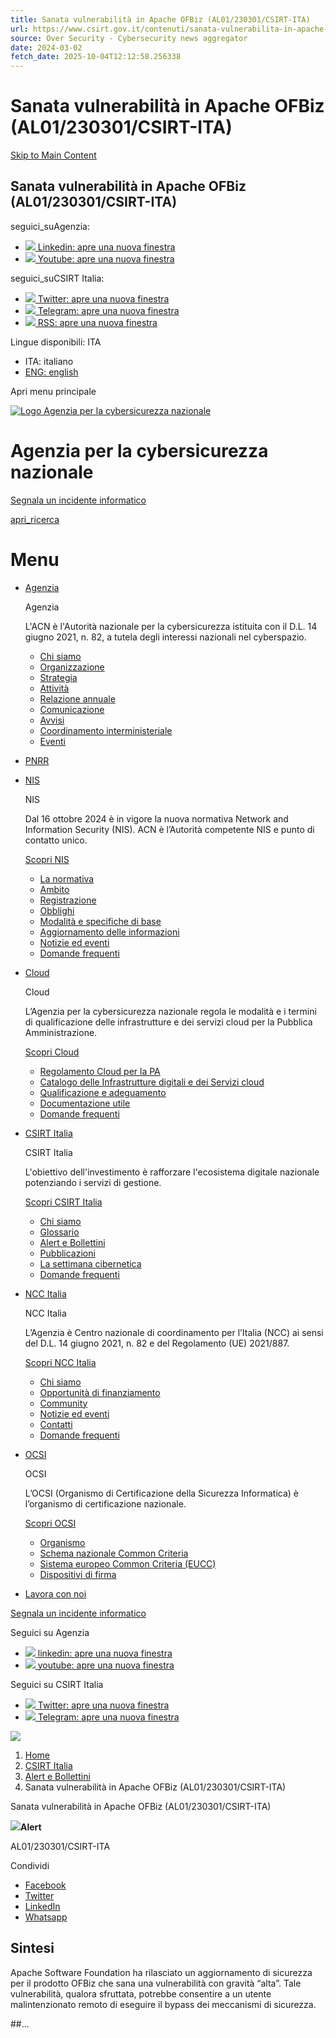 ```yaml
---
title: Sanata vulnerabilità in Apache OFBiz (AL01/230301/CSIRT-ITA)
url: https://www.csirt.gov.it/contenuti/sanata-vulnerabilita-in-apache-ofbiz-al01-230301-csirt-ita
source: Over Security - Cybersecurity news aggregator
date: 2024-03-02
fetch_date: 2025-10-04T12:12:58.256338
---
```


# Sanata vulnerabilità in Apache OFBiz (AL01/230301/CSIRT-ITA)

[Skip to Main Content](#main-content)

## Sanata vulnerabilità in Apache OFBiz (AL01/230301/CSIRT-ITA)

seguici\_suAgenzia:

* [![](https://www.acn.gov.it/portale/o/it.gov.acn.theme/images/icon-linkedin.svg) Linkedin: apre una nuova finestra](https://www.linkedin.com/company/agenzia-per-la-cybersicurezza-nazionale "linkedin")
* [![](https://www.acn.gov.it/portale/o/it.gov.acn.theme/images/icon-youtube.svg) Youtube: apre una nuova finestra](https://www.youtube.com/%40AgenziaCybersicNazionale "youtube")

seguici\_suCSIRT Italia:

* [![](https://www.acn.gov.it/portale/o/it.gov.acn.theme/images/icon-twitter.svg) Twitter: apre una nuova finestra](https://twitter.com/csirt_it "Twitter")
* [![](https://www.acn.gov.it/portale/o/it.gov.acn.theme/images/icon-telegram.svg) Telegram: apre una nuova finestra](https://t.me/CSIRT_Italia "Telegram")
* [![](https://www.acn.gov.it/portale/o/it.gov.acn.theme/images/icon-rss.svg) RSS: apre una nuova finestra](/portale/feedrss/-/journal/rss/20119/723192 "RSS")

Lingue disponibili: ITA

* ITA: italiano
* [ENG: english](/portale/c/portal/update_language?p_l_id=320&redirect=%2Fportale%2Fw%2Fsanata-vulnerabilita-in-apache-ofbiz-al01%2F230301%2Fcsirt-ita-&languageId=en_US)

Apri menu principale

[![Logo Agenzia per la cybersicurezza nazionale](/portale/documents/d/guest/logo_acn_new)](/ "torna alla homepage")

# Agenzia per la cybersicurezza nazionale

[Segnala un incidente informatico](https://segnalazioni.acn.gov.it)

[apri\_ricerca](/portale/ricerca "Cerca")

# Menu

* [Agenzia](#agenzia)

  Agenzia

  L'ACN è l'Autorità nazionale per la cybersicurezza istituita con il D.L. 14 giugno 2021, n. 82, a tutela degli interessi nazionali nel cyberspazio.

  + [Chi siamo](https://www.acn.gov.it/portale/chi-siamo)
  + [Organizzazione](https://www.acn.gov.it/portale/organizzazione)
  + [Strategia](https://www.acn.gov.it/portale/strategia)
  + [Attività](https://www.acn.gov.it/portale/attivita)
  + [Relazione annuale](https://www.acn.gov.it/portale/relazione-annuale)
  + [Comunicazione](https://www.acn.gov.it/portale/comunicazione)
  + [Avvisi](https://www.acn.gov.it/portale/avvisi)
  + [Coordinamento interministeriale](https://www.acn.gov.it/portale/coordinamento-interministeriale)
  + [Eventi](https://www.acn.gov.it/portale/eventi)
* [PNRR](/portale/pnrr)
* [NIS](#nis)

  NIS

  Dal 16 ottobre 2024 è in vigore la nuova normativa Network and Information Security (NIS). ACN è l’Autorità competente NIS e punto di contatto unico.

   [Scopri NIS](/portale/nis)

  + [La normativa](https://www.acn.gov.it/portale/nis/la-normativa)
  + [Ambito](https://www.acn.gov.it/portale/nis/ambito)
  + [Registrazione](https://www.acn.gov.it/portale/nis/registrazione)
  + [Obblighi](https://www.acn.gov.it/portale/nis/obblighi)
  + [Modalità e specifiche di base](https://www.acn.gov.it/portale/nis/modalita-specifiche-base)
  + [Aggiornamento delle informazioni](https://www.acn.gov.it/portale/nis/aggiornamento-informazioni)
  + [Notizie ed eventi](https://www.acn.gov.it/portale/nis/notizie-ed-eventi)
  + [Domande frequenti](https://www.acn.gov.it/portale/nis/faq)
* [Cloud](#cloud)

  Cloud

  L’Agenzia per la cybersicurezza nazionale regola le modalità e i termini di qualificazione delle infrastrutture e dei servizi cloud per la Pubblica Amministrazione.

   [Scopri Cloud](/portale/cloud)

  + [Regolamento Cloud per la PA](https://www.acn.gov.it/portale/cloud/regolamento-cloud-per-la-pa)
  + [Catalogo delle Infrastrutture digitali e dei Servizi cloud](https://www.acn.gov.it/portale/catalogo-delle-infrastrutture-digitali-e-dei-servizi-cloud)
  + [Qualificazione e adeguamento](https://www.acn.gov.it/portale/cloud/qualificazione-e-adeguamento)
  + [Documentazione utile](https://www.acn.gov.it/portale/cloud/documentazione-utile)
  + [Domande frequenti](https://www.acn.gov.it/portale/cloud/faq)
* [CSIRT Italia](#csirtitalia)

  CSIRT Italia

  L'obiettivo dell'investimento è rafforzare l'ecosistema digitale nazionale potenziando i servizi di gestione.

   [Scopri CSIRT Italia](/portale/csirt-italia)

  + [Chi siamo](https://www.acn.gov.it/portale/csirt-italia/chi-siamo)
  + [Glossario](https://www.acn.gov.it/portale/csirt-italia/glossario)
  + [Alert e Bollettini](https://www.acn.gov.it/portale/csirt-italia/alert-e-bollettini)
  + [Pubblicazioni](https://www.acn.gov.it/portale/csirt-italia/pubblicazioni)
  + [La settimana cibernetica](https://www.acn.gov.it/portale/csirt-italia/la-settimana-cibernetica)
  + [Domande frequenti](https://www.acn.gov.it/portale/csirt-italia/faq)
* [NCC Italia](#nccitalia)

  NCC Italia

  L’Agenzia è Centro nazionale di coordinamento per l’Italia (NCC) ai sensi del D.L. 14 giugno 2021, n. 82 e del Regolamento (UE) 2021/887.

   [Scopri NCC Italia](/portale/ncc-italia)

  + [Chi siamo](https://www.acn.gov.it/portale/ncc-italia/chi-siamo)
  + [Opportunità di finanziamento](https://www.acn.gov.it/portale/ncc-italia/opportunita-di-finanziamento)
  + [Community](https://www.acn.gov.it/portale/ncc-italia/community)
  + [Notizie ed eventi](https://www.acn.gov.it/portale/ncc-italia/notizie-ed-eventi)
  + [Contatti](https://www.acn.gov.it/portale/ncc-italia/contatti)
  + [Domande frequenti](https://www.acn.gov.it/portale/ncc-italia/faq)
* [OCSI](#ocsi)

  OCSI

  L’OCSI (Organismo di Certificazione della Sicurezza Informatica) è l’organismo di certificazione nazionale.

   [Scopri OCSI](/portale/ocsi)

  + [Organismo](https://www.acn.gov.it/portale/ocsi/organismo)
  + [Schema nazionale Common Criteria](https://www.acn.gov.it/portale/ocsi/schema-nazionale-common-criteria)
  + [Sistema europeo Common Criteria (EUCC)](https://www.acn.gov.it/portale/ocsi/sistema-europeo-common-criteria-eucc-)
  + [Dispositivi di firma](https://www.acn.gov.it/portale/ocsi/dispositivi-di-firma-2)
* [Lavora con noi](/portale/lavora-con-noi)

[Segnala un incidente informatico](https://www.csirt.gov.it/segnalazione)

Seguici su Agenzia

* [![](/portale/o/it.gov.acn.theme/images/icon-linkedin-dark.svg) linkedin: apre una nuova finestra](https://www.linkedin.com/company/agenzia-per-la-cybersicurezza-nazionale "linkedin")
* [![](/portale/o/it.gov.acn.theme/images/icon-youtube-dark.svg) youtube: apre una nuova finestra](https://www.youtube.com/%40AgenziaCybersicNazionale "youtube")

 Seguici su CSIRT Italia

* [![](/portale/o/it.gov.acn.theme/images/icon-twitter-dark.svg) Twitter: apre una nuova finestra](https://twitter.com/csirt_it "Twitter")
* [![](/portale/o/it.gov.acn.theme/images/icon-telegram-dark.svg) Telegram: apre una nuova finestra](https://t.me/CSIRT_Italia "Telegram")

![](/portale/documents/d/guest/banner-hero-webp?download=true)

1. [Home](https://www.acn.gov.it/portale/web/guest)
2. [CSIRT Italia](/portale/csirt-italia)
3. [Alert e Bollettini](/portale/alert-e-bollettini)
4. Sanata vulnerabilità in Apache OFBiz (AL01/230301/CSIRT-ITA)

Sanata vulnerabilità in Apache OFBiz (AL01/230301/CSIRT-ITA)

**![](https://www.acn.gov.it/portale/o/it.gov.acn.theme/images/icon-exclamations.svg)Alert**

AL01/230301/CSIRT-ITA

Condividi

* [Facebook](https://www.facebook.com/sharer/sharer.php?u=https%3A%2F%2Fwww.acn.gov.it%2Fportale%2Fw%2Fsanata-vulnerabilita-in-apache-ofbiz-al01%2F230301%2Fcsirt-ita-)
* [Twitter](https://twitter.com/intent/tweet?url=https%3A%2F%2Fwww.acn.gov.it%2Fportale%2Fw%2Fsanata-vulnerabilita-in-apache-ofbiz-al01%2F230301%2Fcsirt-ita-)
* [LinkedIn](https://www.linkedin.com/sharing/share-offsite/?url=https%3A%2F%2Fwww.acn.gov.it%2Fportale%2Fw%2Fsanata-vulnerabilita-in-apache-ofbiz-al01%2F230301%2Fcsirt-ita-)
* [Whatsapp](https://wa.me/?text=https%3A%2F%2Fwww.acn.gov.it%2Fportale%2Fw%2Fsanata-vulnerabilita-in-apache-ofbiz-al01%2F230301%2Fcsirt-ita-)

## Sintesi

Apache Software Foundation ha rilasciato un aggiornamento di sicurezza per il prodotto OFBiz che sana una vulnerabilità con gravità “alta”. Tale vulnerabilità, qualora sfruttata, potrebbe consentire a un utente malintenzionato remoto di eseguire il bypass dei meccanismi di sicurezza.

##...